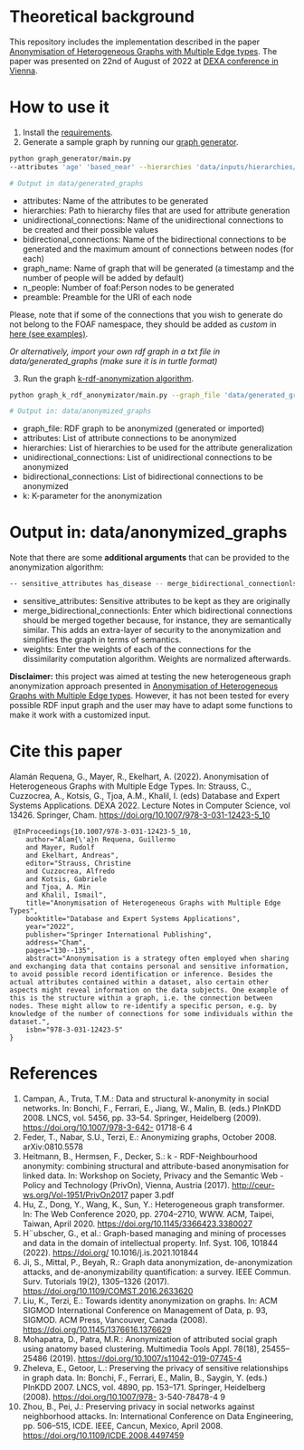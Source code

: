 # Theoretical background

This repository includes the implementation described in the paper [Anonymisation of Heterogeneous Graphs with Multiple Edge types](https://link.springer.com/chapter/10.1007/978-3-031-12423-5_10). The paper was presented on 22nd of August of 2022 at [DEXA conference in Vienna](https://www.dexa.org/). 

# How to use it

1. Install the [requirements](https://gitlab.sba-research.org/machine-learning/graph-anonymisation/-/blob/3629069e6e9b84fedb52e603e3edb425ab6866fa/requirements.txt).
2. Generate a sample graph by running our [graph generator](https://gitlab.sba-research.org/machine-learning/graph-anonymisation/-/blob/d99eb80e735b5c6bce172501badf3c1ac78cf6f5/graph_generator/main.py). 

```bash
python graph_generator/main.py 
--attributes 'age' 'based_near' --hierarchies 'data/inputs/hierarchies/age.csv' 'data/inputs/hierarchies/austrian_cities.csv' --unidirectional_connections currentProject '[1, 2, 3]' Organization '[TU, UniWien]' --bidirectional_connections 'knows' '3' 'callTo' '3' --graph_name 'graph_generator_test' --n_people '10' --preamble 'www.examplepreamble.org/'

# Output in data/generated_graphs
```

* attributes: Name of the attributes to be generated
* hierarchies: Path to hierarchy files that are used for attribute generation
* unidirectional_connections: Name of the unidirectional connections to be created and their possible values
* bidirectional_connections: Name of the bidirectional connections to be generated and the maximum amount of connections between nodes (for each)
* graph_name: Name of graph that will be generated (a timestamp and the number of people will be added by default)
* n_people: Number of foaf:Person nodes to be generated
* preamble: Preamble for the URI of each node


Please, note that if some of the connections that you wish to generate do not belong to the FOAF namespace, they should be added as *custom* in [here (see examples)](https://gitlab.sba-research.org/machine-learning/graph-anonymisation/-/blob/d99eb80e735b5c6bce172501badf3c1ac78cf6f5/graph_generator/namespace.py).

*Or alternatively, import your own rdf graph in a txt file in data/generated_graphs (make sure it is in turtle format)*

3. Run the graph [k-rdf-anonymization algorithm](https://gitlab.sba-research.org/machine-learning/graph-anonymisation/-/blob/3629069e6e9b84fedb52e603e3edb425ab6866fa/graph_k_rdf_anonymizator/main.py).

```bash
python graph_k_rdf_anonymizator/main.py --graph_file 'data/generated_graphs/graph_generator_test_10_20220815210936.txt' --attributes 'age' 'based_near' --hierarchies 'data/inputs/hierarchies/age.csv' 'data/inputs/hierarchies/austrian_cities.csv' --unidirectional_connections 'currentProject' 'Organization' --bidirectional_connections 'knows' 'callTo' --k '2'

# Output in: data/anonymized_graphs
```

* graph_file: RDF graph to be anonymized (generated or imported)
* attributes: List of attribute connections to be anonymized
* hierarchies: List of hierarchies to be used for the attribute generalization
* unidirectional_connections: List of unidirectional connections to be anonymized
* bidirectional_connections: List of bidirectional connections to be anonymized 
* k: K-parameter for the anonymization

# Output in: data/anonymized_graphs


Note that there are some **additional arguments** that can be provided to the anonymization algorithm: 

```bash
-- sensitive_attributes has_disease -- merge_bidirectional_connectionls 'messageConnections: emails, letters' -- weights age, 0.5, based_near, 0.7... 
```

* sensitive_attributes: Sensitive attributes to be kept as they are originally
* merge_bidirectional_connectionls: Enter which bidirectional connections should be merged together because, for instance, they are semantically similar. This adds an extra-layer of security to the anonymization and simplifies the graph in terms of semantics.
* weights: Enter the weights of each of the connections for the dissimilarity computation algorithm. Weights are normalized afterwards. 


**Disclaimer:** this project was aimed at testing the new heterogeneous graph anonymization approach presented in [Anonymisation of Heterogeneous Graphs with Multiple Edge types](https://link.springer.com/chapter/10.1007/978-3-031-12423-5_10). However, it has not been tested for every possible RDF input graph and the user may have to adapt some functions to make it work with a customized input. 

# Cite this paper 

Alamán Requena, G., Mayer, R., Ekelhart, A. (2022). Anonymisation of Heterogeneous Graphs with Multiple Edge Types. In: Strauss, C., Cuzzocrea, A., Kotsis, G., Tjoa, A.M., Khalil, I. (eds) Database and Expert Systems Applications. DEXA 2022. Lecture Notes in Computer Science, vol 13426. Springer, Cham. https://doi.org/10.1007/978-3-031-12423-5_10

```
 @InProceedings{10.1007/978-3-031-12423-5_10,
    author="Alam{\'a}n Requena, Guillermo
    and Mayer, Rudolf
    and Ekelhart, Andreas",
    editor="Strauss, Christine
    and Cuzzocrea, Alfredo
    and Kotsis, Gabriele
    and Tjoa, A. Min
    and Khalil, Ismail",
    title="Anonymisation of Heterogeneous Graphs with Multiple Edge Types",
    booktitle="Database and Expert Systems Applications",
    year="2022",
    publisher="Springer International Publishing",
    address="Cham",
    pages="130--135",
    abstract="Anonymisation is a strategy often employed when sharing and exchanging data that contains personal and sensitive information, to avoid possible record identification or inference. Besides the actual attributes contained within a dataset, also certain other aspects might reveal information on the data subjects. One example of this is the structure within a graph, i.e. the connection between nodes. These might allow to re-identify a specific person, e.g. by knowledge of the number of connections for some individuals within the dataset.",
    isbn="978-3-031-12423-5"
}
```

# References

1. Campan, A., Truta, T.M.: Data and structural k-anonymity in social networks.
In: Bonchi, F., Ferrari, E., Jiang, W., Malin, B. (eds.) PInKDD 2008. LNCS, vol.
5456, pp. 33–54. Springer, Heidelberg (2009). https://doi.org/10.1007/978-3-642-
01718-6 4
2. Feder, T., Nabar, S.U., Terzi, E.: Anonymizing graphs, October 2008.
arXiv:0810.5578
3. Heitmann, B., Hermsen, F., Decker, S.: k - RDF-Neighbourhood anonymity: combining
structural and attribute-based anonymisation for linked data. In: Workshop
on Society, Privacy and the Semantic Web - Policy and Technology (PrivOn),
Vienna, Austria (2017). http://ceur-ws.org/Vol-1951/PrivOn2017 paper 3.pdf
4. Hu, Z., Dong, Y., Wang, K., Sun, Y.: Heterogeneous graph transformer. In: The
Web Conference 2020, pp. 2704–2710, WWW. ACM, Taipei, Taiwan, April 2020.
https://doi.org/10.1145/3366423.3380027
5. H¨ubscher, G., et al.: Graph-based managing and mining of processes and data in
the domain of intellectual property. Inf. Syst. 106, 101844 (2022). https://doi.org/
10.1016/j.is.2021.101844
6. Ji, S., Mittal, P., Beyah, R.: Graph data anonymization, de-anonymization attacks,
and de-anonymizability quantification: a survey. IEEE Commun. Surv. Tutorials
19(2), 1305–1326 (2017). https://doi.org/10.1109/COMST.2016.2633620
7. Liu, K., Terzi, E.: Towards identity anonymization on graphs. In: ACM SIGMOD
International Conference on Management of Data, p. 93, SIGMOD. ACM Press,
Vancouver, Canada (2008). https://doi.org/10.1145/1376616.1376629
8. Mohapatra, D., Patra, M.R.: Anonymization of attributed social graph using
anatomy based clustering. Multimedia Tools Appl. 78(18), 25455–25486 (2019).
https://doi.org/10.1007/s11042-019-07745-4
9. Zheleva, E., Getoor, L.: Preserving the privacy of sensitive relationships in graph
data. In: Bonchi, F., Ferrari, E., Malin, B., Saygin, Y. (eds.) PInKDD 2007. LNCS,
vol. 4890, pp. 153–171. Springer, Heidelberg (2008). https://doi.org/10.1007/978-
3-540-78478-4 9
10. Zhou, B., Pei, J.: Preserving privacy in social networks against neighborhood
attacks. In: International Conference on Data Engineering, pp. 506–515, ICDE.
IEEE, Cancun, Mexico, April 2008. https://doi.org/10.1109/ICDE.2008.4497459
